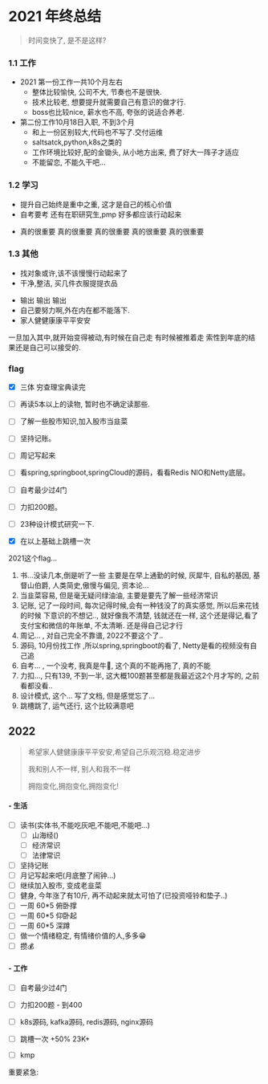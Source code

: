# 2021 年终总结



> 时间变快了, 是不是这样?

### 1.1 工作

* 2021 第一份工作一共10个月左右 
  * 整体比较愉快, 公司不大, 节奏也不是很快.
  * 技术比较老, 想要提升就需要自己有意识的做才行.
  * boss也比较nice, 薪水也不高, 夸张的说适合养老. 
* 第二份工作10月18日入职, 不到3个月
  * 和上一份区别较大,代码也不写了.交付运维
  * saltsatck,python,k8s之类的
  * 工作环境比较好,配的金锄头, 从小地方出来, 费了好大一阵子才适应
  * 不能留恋, 不能久干吧...

### 1.2 学习

- 提升自己始终是重中之重, 这才是自己的核心价值
- 自考要考 还有在职研究生,pmp 好多都应该行动起来

* 真的很重要 真的很重要 真的很重要 真的很重要 真的很重要

### 1.3 其他

- 找对象或许,该不该慢慢行动起来了
- 干净,整洁, 买几件衣服提提衣品

* 输出 输出 输出
* 自己要努力啊,外在内在都不能落下.
* 家人健健康康平平安安

一旦加入其中,就开始变得被动,有时候在自己走 有时候被推着走 索性到年底的结果还是自己可以接受的.





### flag

- [x] 三体  穷查理宝典读完
- [ ] 再读5本以上的读物, 暂时也不确定读那些.
- [ ] 了解一些股市知识,加入股市当韭菜
- [ ] 坚持记账。
- [ ] 周记写起来
- [ ] 看spring,springboot,springCloud的源码，看看Redis NIO和Netty底层。
- [ ] 自考最少过4门
- [ ] 力扣200题。 
- [ ] 23种设计模式研究一下.
- [x] 在以上基础上跳槽一次







2021这个flag...

1. 书...没读几本,倒是听了一些 主要是在早上通勤的时候, 灰犀牛, 自私的基因, 基督山伯爵, 人类简史,傲慢与偏见, 资本论...
2. 当韭菜容易, 但是毫无疑问绿油油, 主要是要先了解一些经济常识
3. 记账, 记了一段时间, 每次记得时候,会有一种钱没了的真实感觉, 所以后来花钱的时候 下意识的不想记.., 就好像我不清楚, 钱就还在一样, 这个还是得记,看了支付宝和微信的年账单, 不太清晰. 还是得自己记才行
4. 周记... , 对自己完全不靠谱, 2022不要这个了..
5. 源码, 10月份找工作 ,所以spring,springboot的看了, Netty是看的视频没有自己追
6. 自考... , 一个没考, 我真是牛🐴, 这个真的不能再拖了, 真的不能
7. 力扣..., 只有139, 不到一半, 这大概100题甚至都是我最近这2个月才写的, 之前看都没看..
8. 设计模式, 这个... 写了文档, 但是感觉忘了...
9. 跳槽跳了, 运气还行, 这个比较满意吧













## 2022 

> 希望家人健健康康平平安安,希望自己乐观沉稳.稳定进步
>
> 我和别人不一样, 别人和我不一样
>
> 拥抱变化,拥抱变化,拥抱变化!

 ####  - 生活

- [ ] 读书(实体书,不能吃灰吧,不能吧,不能吧...)
  - [ ]  山海经()
  - [ ]  经济常识
  - [ ]  法律常识

- [ ]  坚持记账
- [ ]  月记写起来吧(月底整了闹钟...)
- [ ]  继续加入股市, 变成老韭菜
- [ ]  健身, 今年涨了有10斤, 再不动起来就太可怕了(已投资哑铃和垫子..)
  - [ ]  一周 60*5 俯卧撑
  - [ ]  一周 60*5 仰卧起
  - [ ]  一周 60*5 深蹲
- [ ]  做一个情绪稳定, 有情绪价值的人,多多😁 
- [ ]  攒💰

####  - 工作

- [ ]  自考最少过4门
- [ ]  力扣200题 - 到400
- [ ]  k8s源码, kafka源码, redis源码, nginx源码
- [ ]  跳槽一次 +50%  23K+
- [ ]  kmp





重要紧急:












